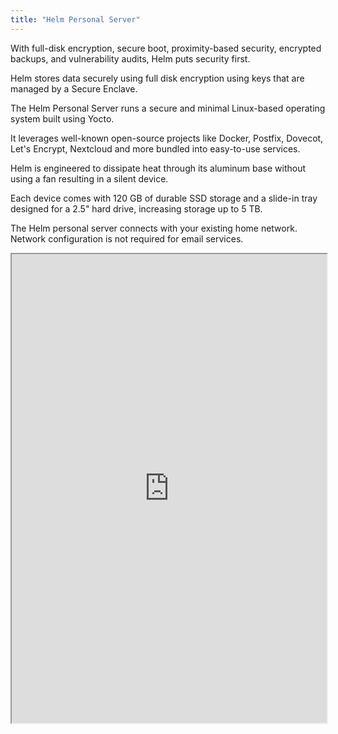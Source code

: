 ```yaml
---
title: "Helm Personal Server"
---
```


With full-disk encryption, secure boot, proximity-based security, encrypted backups, and vulnerability audits, Helm puts security first.

Helm stores data securely using full disk encryption using keys that are managed by a Secure Enclave.

The Helm Personal Server runs a secure and minimal Linux-based operating system built using Yocto.

It leverages well-known open-source projects like Docker, Postfix, Dovecot, Let's Encrypt, Nextcloud and more bundled into easy-to-use services.

Helm is engineered to dissipate heat through its aluminum base without using a fan resulting in a silent device.

Each device comes with 120 GB of durable SSD storage and a slide-in tray designed for a 2.5" hard drive, increasing storage up to 5 TB.

The Helm personal server connects with your existing home network. Network configuration is not required for email services.

<iframe height="750" width="100%" src="https://ewelton.github.io/ktest/wiki.html#Helm%20Personal%20Server"></iframe>
